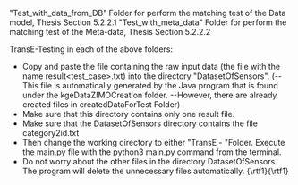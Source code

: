 "Test_with_data_from_DB" Folder for perform the matching test of the Data model, Thesis Section 5.2.2.1
"Test_with_meta_data" Folder for perform the matching test of the Meta-data, Thesis Section 5.2.2.2

TransE-Testing in each of the above folders:
*  Copy and paste the file containing the raw input data (the file with the name result<test_case>.txt) into the directory "DatasetOfSensors". 
(--This file is automatically generated by the Java program that is found under the kgeDataZIMOCreation folder.
 --However, there are already created files in createdDataForTest Folder)
*  Make sure that this directory contains only one result file. 
*  Make sure that the DatasetOfSensors directory contains the file category2id.txt
*  Then change the working directory to either "TransE - "Folder. Execute the main.py file with the
python3 main.py command from the terminal. 
*  Do not worry about the other files in the directory DatasetOfSensors. The program will delete the unnecessary files automatically. 
{\rtf1}{\rtf1}